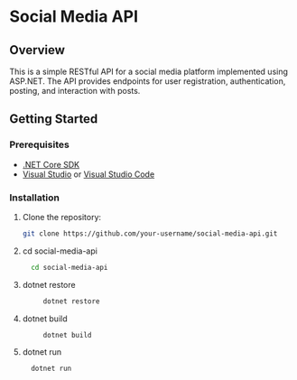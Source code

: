 # Social Media API

## Overview

This is a simple RESTful API for a social media platform implemented using ASP.NET. The API provides endpoints for user registration, authentication, posting, and interaction with posts.

## Getting Started

### Prerequisites

- [.NET Core SDK](https://dotnet.microsoft.com/download)
- [Visual Studio](https://visualstudio.microsoft.com/) or [Visual Studio Code](https://code.visualstudio.com/)

### Installation

1. Clone the repository:

   ```bash
   git clone https://github.com/your-username/social-media-api.git
2. cd social-media-api
    ```bash
      cd social-media-api
4. dotnet restore
    ```bash
         dotnet restore
5. dotnet build
    ```bash
         dotnet build
6. dotnet run
    ```bash
      dotnet run



